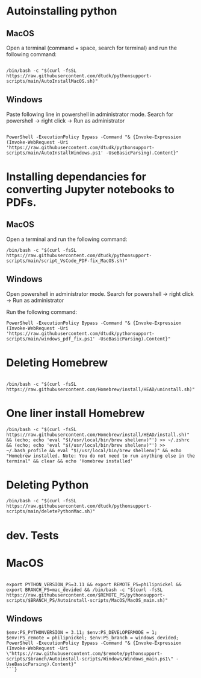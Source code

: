 # Autoinstalling python 
## MacOS
Open a terminal (command + space, search for terminal) and run the following command:

```{bash}

/bin/bash -c "$(curl -fsSL https://raw.githubusercontent.com/dtudk/pythonsupport-scripts/main/AutoInstallMacOS.sh)"
```
## Windows 

Paste following line in powershell in administrator mode. Search for powershell -> right click -> Run as administrator 


```{powershell}

PowerShell -ExecutionPolicy Bypass -Command "& {Invoke-Expression (Invoke-WebRequest -Uri 'https://raw.githubusercontent.com/dtudk/pythonsupport-scripts/main/AutoInstallWindows.ps1' -UseBasicParsing).Content}"
```

# Installing dependancies for converting Jupyter notebooks to PDFs.
## MacOS
Open a terminal and run the following command:

```{bash}
/bin/bash -c "$(curl -fsSL https://raw.githubusercontent.com/dtudk/pythonsupport-scripts/main/script_VsCode_PDF-fix_MacOS.sh)"
```
## Windows

Open powershell in administrator mode. Search for powershell -> right click -> Run as administrator 

Run the following command: 

```{powershell}
PowerShell -ExecutionPolicy Bypass -Command "& {Invoke-Expression (Invoke-WebRequest -Uri 'https://raw.githubusercontent.com/dtudk/pythonsupport-scripts/main/windows_pdf_fix.ps1' -UseBasicParsing).Content}"
```



# Deleting Homebrew 
```{bash}

/bin/bash -c "$(curl -fsSL https://raw.githubusercontent.com/Homebrew/install/HEAD/uninstall.sh)"
```
# One liner install Homebrew

```{bash}
/bin/bash -c "$(curl -fsSL https://raw.githubusercontent.com/Homebrew/install/HEAD/install.sh)"  && (echo; echo 'eval "$(/usr/local/bin/brew shellenv)"') >> ~/.zshrc && (echo; echo 'eval "$(/usr/local/bin/brew shellenv)"') >> ~/.bash_profile && eval "$(/usr/local/bin/brew shellenv)" && echo "Homebrew installed. Note: You do not need to run anything else in the terminal" && clear && echo 'Homebrew installed' 
```

# Deleting Python 


```{bash}
/bin/bash -c "$(curl -fsSL https://raw.githubusercontent.com/dtudk/pythonsupport-scripts/main/deletePythonMac.sh)"
```

# dev. Tests 

# MacOS 

```{bash}

export PYTHON_VERSION_PS=3.11 && export REMOTE_PS=philipnickel && export BRANCH_PS=mac_devided && /bin/bash -c "$(curl -fsSL https://raw.githubusercontent.com/$REMOTE_PS/pythonsupport-scripts/$BRANCH_PS/Autoinstall-scripts/MacOS/MacOS_main.sh)"
```

## Windows
```{powershell}
$env:PS_PYTHONVERSION = 3.11; $env:PS_DEVELOPERMODE = 1; $env:PS_remote = philipnickel; $env:PS_branch = windows_devided; PowerShell -ExecutionPolicy Bypass -Command "& {Invoke-Expression (Invoke-WebRequest -Uri \"https://raw.githubusercontent.com/$remote/pythonsupport-scripts/$branch/Autoinstall-scripts/Windows/Windows_main.ps1\" -UseBasicParsing).Content}"
```}
